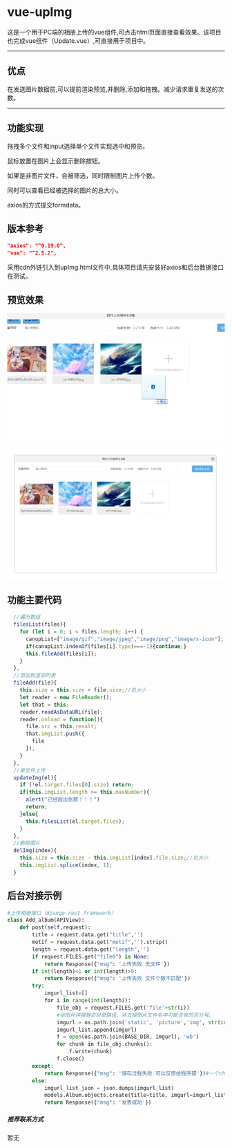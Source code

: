 # vue-upImg
这是一个用于PC端的相册上传的vue组件,可点击html页面直接查看效果。该项目也完成vue组件（Update.vue）,可直接用于项目中。

---
## 优点

在发送图片数据前,可以提前渲染预览,并删除,添加和拖拽。减少请求重复发送的次数。

---

## 功能实现

拖拽多个文件和input选择单个文件实现选中和预览。

鼠标放置在图片上会显示删除按钮。

如果是非图片文件，会被筛选，同时限制图片上传个数。

同时可以查看已经被选择的图片的总大小。

axios的方式提交formdata。



## 版本参考

```json
"axios": "^0.19.0",
"vue": "^2.5.2",
```
采用cdn外链引入到upImg.html文件中,具体项目请先安装好axios和后台数据接口在测试。


## 预览效果

![](https://raw.githubusercontent.com/qheyes/vue-upImg/master/img/update1.png)

![](https://raw.githubusercontent.com/qheyes/vue-upImg/master/img/update2.png)

## 功能主要代码

```javascript
  //遍历数组
  filesList(files){
    for (let i = 0; i < files.length; i++) {
      canupList=["image/gif","image/jpeg","image/png","image/x-icon"];
      if(canupList.indexOf(files[i].type)===-1){continue;}
      this.fileAdd(files[i]);
    }
  },
  //添加到渲染列表
  fileAdd(file){
    this.size = this.size + file.size;//总大小
    let reader = new FileReader();
    let that = this; 
    reader.readAsDataURL(file);
    reader.onload = function(){
      file.src = this.result;
      that.imgList.push({
        file
      });
    }
  },
  //单文件上传
  updateImg(el){
    if (!el.target.files[0].size) return;
    if(this.imgList.length >= this.maxNumber){
      alert("已经超出张数！！！")    
      return;
    }else{
      this.filesList(el.target.files);
    }     
  },
  //删除图片
  delImg(index){
    this.size = this.size - this.imgList[index].file.size;//总大小
    this.imgList.splice(index, 1);
  }

```

## 后台对接示例

```python
#上传相册接口（django rest framework）
class Add_album(APIView):
    def post(self,request):
        title = request.data.get("title",'')
        motif = request.data.get("motif",'').strip()
        length = request.data.get("length",'')
        if request.FILES.get("file0") is None:
            return Response({"msg": '上传失败 无文件'})
        if int(length)<1 or int(length)>9:
            return Response({"msg": '上传失败 文件个数不匹配'})
        try:
            imgurl_list=[]
            for i in range(int(length)):
                file_obj = request.FILES.get('file'+str(i))
                #给图片拼接静态目录路径，并去掉图片文件名中可能含有的百分号。
                imgurl = os.path.join('static', 'picture','img', str(int(time.time()+i))+file_obj.name.replace("%",""))
                imgurl_list.append(imgurl)
                f = open(os.path.join(BASE_DIR, imgurl), 'wb')
                for chunk in file_obj.chunks():
                    f.write(chunk)
                f.close()
        except:
            return Response({"msg": '储存过程失败 可以反馈给程序猿'})#一个chunk：2.5M
        else:
            imgurl_list_json = json.dumps(imgurl_list)
            models.Album.objects.create(title=title, imgurl=imgurl_list_json,imglen=length, motif=motif)
            return Response({"msg": '发表成功'})
```



##### 推荐联系方式

 暂无

